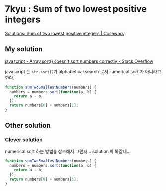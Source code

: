 # 7kyu : Sum of two lowest positive integers

[Solutions: Sum of two lowest positive integers | Codewars](https://www.codewars.com/kata/558fc85d8fd1938afb000014/solutions/javascript/me/best_practice)

## My solution

[javascript - Array.sort() doesn't sort numbers correctly - Stack Overflow](https://stackoverflow.com/questions/7000851/array-sort-doesnt-sort-numbers-correctly?noredirect=1&lq=1)

javascript 는 `str.sort()`가 alphabetical search 로서 numerical sort 가 아니라고 한다.

```javascript
function sumTwoSmallestNumbers(numbers) {
  numbers = numbers.sort(function(a, b) {
    return a - b;
  });
  return numbers[0] + numbers[1];
}
```

## Other solution

### Clever solution

numerical sort 하는 방법을 참조해서 그런지... solution 이 똑같네...

```javascript
function sumTwoSmallestNumbers(numbers) {
  numbers = numbers.sort(function(a, b) {
    return a - b;
  });
  return numbers[0] + numbers[1];
}
```
